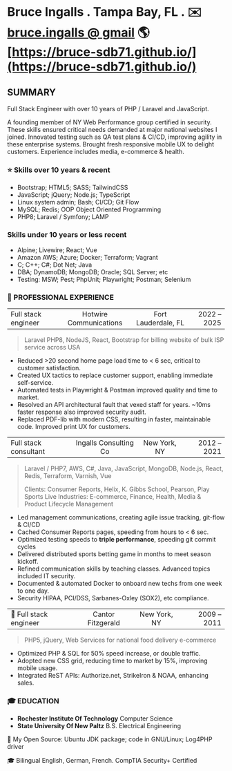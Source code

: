 # Bruce Ingalls . Tampa Bay, FL . ✉️ [bruce.ingalls @ gmail](mailto:bruce.ingalls@gmail.com) 🌎 [https://bruce-sdb71.github.io/](https://bruce-sdb71.github.io/)

## SUMMARY

Full Stack Engineer with over 10 years of PHP / Laravel and JavaScript.

A founding member of NY Web Performance group certified in security. These
skills ensured critical needs demanded at major national websites I  joined.
Innovated testing such as QA test plans & CI/CD, improving agility in these
enterprise systems. Brought fresh responsive mobile UX to delight customers.
Experience includes media, e-commerce & health.

### ⭐️ Skills over 10 years & recent

* Bootstrap; HTML5; SASS; TailwindCSS
* JavaScript; jQuery; Node.js; TypeScript
* Linux system admin; Bash; CI/CD; Git Flow
* MySQL; Redis; OOP Object Oriented Programming
* PHP8; Laravel / Symfony; LAMP

### Skills under 10 years or less recent

* Alpine; Livewire; React; Vue
* Amazon AWS; Azure; Docker; Terraform; Vagrant
* C; C++; C#; Dot Net; Java
* DBA; DynamoDB; MongoDB; Oracle; SQL Server; etc
* Testing: MSW; Pest; PhpUnit; Playwright; Postman; Selenium

### 👔 PROFESSIONAL EXPERIENCE

| | | | |
| :- | :-: | :-: | -: |
|Full stack engineer|Hotwire Communications|Fort Lauderdale, FL|2022 – 2025|

> Laravel PHP8, NodeJS, React, Bootstrap for billing website of bulk ISP
> service across USA

* Reduced \>20 second home page load time to \< 6 sec, critical to customer
    satisfaction.
* Created UX tactics to replace customer support, enabling immediate
    self-service.
* Automated tests in Playwright & Postman improved quality and time to market.
* Resolved an API architectural fault that vexed staff for years. ~10ms faster
    response also improved security audit.
* Replaced PDF-lib with modern CSS, resulting in faster, maintainable code.
    Improved print UX for customers.

| | | | |
| :- | :-: | :-: | -: |
| Full stack consultant | Ingalls Consulting Co | New York, NY | 2012 – 2021 |

> Laravel / PHP7, AWS, C#, Java, JavaScript, MongoDB, Node.js, React, Redis,
    Terraform, Varnish, Vue
>
> Clients: Consumer Reports, Helix, K. Gibbs School, Pearson, Play Sports Live
> Industries: E-commerce, Finance, Health, Media & Product Lifecycle Management

* Led management communications, creating agile issue tracking, git-flow & CI/CD
* Cached Consumer Reports pages, speeding from hours to \< 6 sec.
* Optimized testing speeds to **triple performance**, speeding git commit cycles
* Delivered distributed sports betting game in months to meet season kickoff.
* Refined communication skills by teaching classes.
    Advanced topics included IT security.
* Documented & automated Docker to onboard new techs from one week to one day.
* Security HIPAA, PCI/DSS, Sarbanes-Oxley (SOX2), etc compliance.

| | | | |
| :- | :-: | :-: | -: |
| 👔 Full stack engineer | Cantor Fitzgerald | New York, NY | 2009 – 2011 |

> PHP5, jQuery, Web Services for national food delivery e-commerce

* Optimized PHP & SQL for 50% speed increase, or double traffic.
* Adopted new CSS grid, reducing time to market by 15%, improving mobile usage.
* Integrated ReST APIs: Authorize.net, StrikeIron & NOAA, enhancing sales.

### 🎓 EDUCATION

* **Rochester Institute Of Technology** Computer Science
* **State University Of New Paltz** B.S. Electrical Engineering

🐧 My Open Source: Ubuntu JDK package; code in GNU/Linux; Log4PHP driver

🎓 Bilingual English, German, French. CompTIA Security+ Certified
